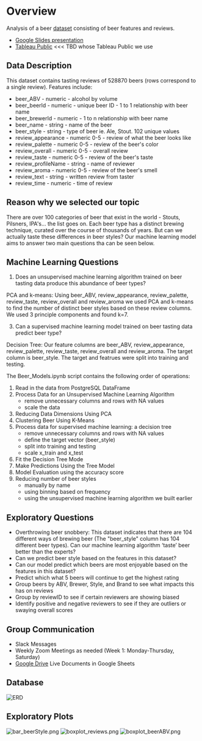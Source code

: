 # Overview

Analysis of a beer [dataset](https://www.kaggle.com/gauravharamkar/beer-data-analytics) consisting of beer features and reviews.

- [Google Slides presentation](https://docs.google.com/presentation/d/1bTF2MEfPKpuOnKWnakhP0NXrdKPm-rZL-ZHQbyESMo0/edit#slide=id.p)
- [Tableau Public](https://public.tableau.com/views/Final_Project_Beer/Scatter_reviewer_stats?:language=en-US&:retry=yes&:display_count=n&:origin=viz_share_link) <<< TBD whose Tableau Public we use

## Data Description

This dataset contains tasting reviews of 528870 beers (rows correspond to a single review). Features include:
* beer_ABV - numeric - alcohol by volume
* beer_beerId - numeric - unique beer ID - 1 to 1 relationship with beer name
* beer_brewerId - numeric - 1 to n relationship with beer name
* beer_name - string - name of the beer
* beer_style - string - type of beer ie. Ale, Stout. 102 unique values
* review_appearance - numeric 0-5 - review of what the beer looks like
* review_palette - numeric 0-5 - review of the beer's color
* review_overall - numeric 0-5 - overall review
* review_taste - numeric 0-5 - review of the beer's taste
* review_profileName - string - name of reviewer 
* review_aroma - numeric 0-5 - review of the beer's smell
* review_text - string - written review from taster
* review_time - numeric - time of review

## Reason why we selected our topic
There are over 100 categories of beer that exist in the world - Stouts, Pilsners, IPA's... the list goes on. Each beer type has a distinct brewing technique, curated over the course of thousands of years. But can we actually taste these differences in beer styles? Our machine learning model aims to answer two main questions tha can be seen below.

## Machine Learning Questions
1. Does an unsupervised machine learning algorithm trained on beer tasting data produce this abundance of beer types?
  
  PCA and k-means: Using beer_ABV, review_appearance, review_palette, review_taste, review_overall and review_aroma we used PCA and k-means to find the number of distinct beer styles based on these review columns. We used 3 principle components and found k=7. 
  
3. Can a supervised machine learning model trained on beer tasting data predict beer type?  

  Decision Tree:
Our feature columns are beer_ABV, review_appearance, review_palette, review_taste, review_overall and review_aroma. The target column is beer_style. The target and featrues were split into training and testing. 

The Beer_Models.ipynb script contains the following order of operations:

1. Read in the data from PostgreSQL DataFrame
2. Process Data for an Unsupervised Machine Learning Algorithm
	- remove unnecessary columns and rows with NA values
	- scale the data
3. Reducing Data Dimensions Using PCA
4. Clustering Beer Using K-Means
6. Process data for supervised machine learning: a decision tree
	- remove unnecessary columns and rows with NA values
	- define the target vector (beer_style)
	- split into training and testing
	- scale x_train and x_test
7. Fit the Decision Tree Mode
8. Make Predictions Using the Tree Model
9. Model Evaluation using the accuracy score
9. Reducing number of beer styles
	- manually by name
	- using binning based on frequency
	- using the unsupervised machine learning algorithm we built earlier

## Exploratory Questions
- Overthrowing beer snobbery: This dataset indicates that there are 104 different ways of brewing beer (The "beer_style" column has 104 different beer types). Can our machine learning algorithm ‘taste’ beer better than the experts?
- Can we predict beer style based on the features in this dataset?
- Can our model predict which beers are most enjoyable based on the features in this dataset?
- Predict which what 5 beers will continue to get the highest rating
- Group beers by ABV, Brewer, Style, and Brand to see what impacts this has on reviews
- Group by reviewID to see if certain reviewers are showing biased
- Identify positive and negative reviewers to see if they are outliers or swaying overall scores

## Group Communication
- Slack Messages
- Weekly Zoom Meetings as needed (Week 1: Monday-Thursday, Saturday)
- [Google Drive](https://drive.google.com/drive/folders/1WGlmS1NS2MW85CG1k2vxHaIE9FhGiSVK) Live Documents in Google Sheets

## Database
![ERD](https://github.com/jo313y/BREAKING_SAD/blob/main/ERD.png)

## Exploratory Plots

![bar_beerStyle.png](https://github.com/jo313y/BREAKING_SAD/blob/main/Resources/bar_beerStyle.png)
![boxplot_reviews.png](https://github.com/jo313y/BREAKING_SAD/blob/main/Resources/boxplot_reviews.png)
![boxplot_beerABV.png](https://github.com/jo313y/BREAKING_SAD/blob/main/Resources/boxplot_beerABV.png)
